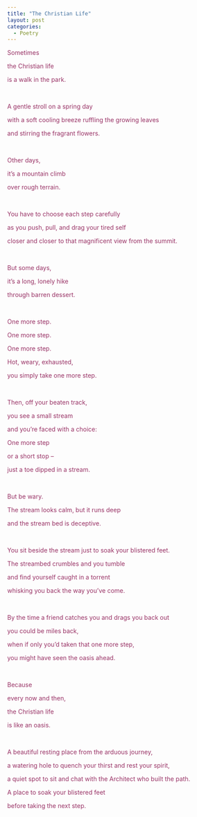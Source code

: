 ```yaml
---
title: "The Christian Life"
layout: post
categories:
  - Poetry
---
```

<p><span style="color: #993366;">Sometimes</span></p>
<p><span style="color: #993366;">the Christian life</span></p>
<p><span style="color: #993366;">is a walk in the park.</span></p>
<p><span style="color: #993366;">&nbsp;</span></p>
<p><span style="color: #993366;">A gentle stroll on a spring day</span></p>
<p><span style="color: #993366;">with a soft cooling breeze ruffling the growing leaves</span></p>
<p><span style="color: #993366;">and stirring the fragrant flowers.</span></p>
<p><span style="color: #993366;">&nbsp;</span></p>
<p><span style="color: #993366;">Other days,</span></p>
<p><span style="color: #993366;">it&rsquo;s a mountain climb</span></p>
<p><span style="color: #993366;">over rough terrain.</span></p>
<p><span style="color: #993366;">&nbsp;</span></p>
<p><span style="color: #993366;">You have to choose each step carefully</span></p>
<p><span style="color: #993366;">as you push, pull, and drag your tired self</span></p>
<p><span style="color: #993366;">closer and closer to that magnificent view from the summit.</span></p>
<p><span style="color: #993366;">&nbsp;</span></p>
<p><span style="color: #993366;">But some days,</span></p>
<p><span style="color: #993366;">it&rsquo;s a long, lonely hike</span></p>
<p><span style="color: #993366;">through barren dessert.</span></p>
<p><span style="color: #993366;">&nbsp;</span></p>
<p><span style="color: #993366;">One more step.</span></p>
<p><span style="color: #993366;">One more step.</span></p>
<p><span style="color: #993366;">One more step.</span></p>
<p><span style="color: #993366;">Hot, weary, exhausted,</span></p>
<p><span style="color: #993366;">you simply take one more step.</span></p>
<p><span style="color: #993366;">&nbsp;</span></p>
<p><span style="color: #993366;">Then, off your beaten track,</span></p>
<p><span style="color: #993366;">you see a small stream</span></p>
<p><span style="color: #993366;">and you&rsquo;re faced with a choice:</span></p>
<p><span style="color: #993366;">One more step</span></p>
<p><span style="color: #993366;">or a short stop &ndash;</span></p>
<p><span style="color: #993366;">just a toe dipped in a stream.</span></p>
<p><span style="color: #993366;">&nbsp;</span></p>
<p><span style="color: #993366;">But be wary.</span></p>
<p><span style="color: #993366;">The stream looks calm, but it runs deep</span></p>
<p><span style="color: #993366;">and the stream bed is deceptive.</span></p>
<p><span style="color: #993366;">&nbsp;</span></p>
<p><span style="color: #993366;">You sit beside the stream just to soak your blistered feet.</span></p>
<p><span style="color: #993366;">The streambed crumbles and you tumble</span></p>
<p><span style="color: #993366;">and find yourself caught in a torrent</span></p>
<p><span style="color: #993366;">whisking you back the way you&rsquo;ve come.</span></p>
<p><span style="color: #993366;">&nbsp;</span></p>
<p><span style="color: #993366;">By the time a friend catches you and drags you back out</span></p>
<p><span style="color: #993366;">you could be miles back,</span></p>
<p><span style="color: #993366;">when if only you&rsquo;d taken that one more step,</span></p>
<p><span style="color: #993366;">you might have seen the oasis ahead.</span></p>
<p><span style="color: #993366;">&nbsp;</span></p>
<p><span style="color: #993366;">Because</span></p>
<p><span style="color: #993366;">every now and then,</span></p>
<p><span style="color: #993366;">the Christian life</span></p>
<p><span style="color: #993366;">is like an oasis.</span></p>
<p><span style="color: #993366;">&nbsp;</span></p>
<p><span style="color: #993366;">A beautiful resting place from the arduous journey,</span></p>
<p><span style="color: #993366;">a watering hole to quench your thirst and rest your spirit,</span></p>
<p><span style="color: #993366;">a quiet spot to sit and chat with the Architect who built the path.</span></p>
<p><span style="color: #993366;">A place to soak your blistered feet</span></p>
<p><span style="color: #993366;">before taking the next step.</span></p>

